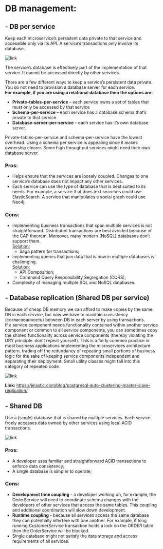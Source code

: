 # DB management:

## - DB per service
Keep each microservice’s persistent data private to that service and accessible only via
its API. A service’s transactions only involve its database.

![link](https://microservices.io/i/databaseperservice.png)

The service’s database is effectively part of the implementation of that service. 
It cannot be accessed directly by other services.

There are a few different ways to keep a service’s persistent data private. You do 
not need to provision a database server for each service.   
**For example, if you are using a relational database then the options are:**
  - **Private-tables-per-service** – each service owns a set of tables that must only
    be accessed by that service
  - **Schema-per-service** – each service has a database schema that’s private to that
    service
  - **Database-server-per-service** – each service has it’s own database server.

Private-tables-per-service and schema-per-service have the lowest overhead. Using a 
schema per service is appealing since it makes ownership clearer. Some high throughput 
services might need their own database server.

### Pros:
  - Helps ensure that the services are loosely coupled. Changes to one service’s 
    database does not impact any other services.
  - Each service can use the type of database that is best suited to its needs. For 
    example, a service that does text searches could use ElasticSearch. A service that
    manipulates a social graph could use Neo4j.

### Cons:
  - Implementing business transactions that span multiple services is not straightforward.
    Distributed transactions are best avoided because of the CAP theorem. Moreover, 
    many modern (NoSQL) databases don’t support them.  
    <ins>Solution:</ins>  
      - Saga pattern for transactions;
  - Implementing queries that join data that is now in multiple databases is challenging.  
    <ins>Solution:</ins>
      - API Composition;
      - Command Query Responsibility Segregation (CQRS);
  - Complexity of managing multiple SQL and NoSQL databases.

## - Database replication (Shared DB per service)

Because of cheap DB memory we can afford to make copies by the same DB in each
service, but now we have to maintain consistency (согласованность) between DB in
each server by using transactions.  
If a service component needs functionality contained within another service
component or common to all service components, you can sometimes copy the shared
functionality across service components (thereby violating the DRY principle:
don’t repeat yourself). This is a fairly common practice in most business
applications implementing the microservices architecture pattern, trading off the
redundancy of repeating small portions of business logic for the sake of keeping
service components independent and separating their deployment. Small utility
classes might fall into this category of repeated code.

![link](https://drive.google.com/uc?id=1REMorKjrFshdwUzaswWlqAPusiJFL4Ag)

**Link:** https://jelastic.com/blog/postgresql-auto-clustering-master-slave-replication/

## - Shared DB

Use a (single) database that is shared by multiple services. Each service freely 
accesses data owned by other services using local ACID transactions.

![link](https://dz2cdn1.dzone.com/storage/temp/11241409-figure1.png)

### Pros:
  - A developer uses familiar and straightforward ACID transactions to enforce data 
    consistency;
  - A single database is simpler to operate;

### Cons:
  - **Development time coupling** - a developer working on, for example, the OrderService 
    will need to coordinate schema changes with the developers of other services that 
    access the same tables. This coupling and additional coordination will slow down 
    development.
  - **Runtime coupling** - because all services access the same database they can potentially
    interfere with one another. For example, if long running CustomerService 
    transaction holds a lock on the ORDER table then the OrderService will be blocked.
  - Single database might not satisfy the data storage and access requirements of all 
    services.
    